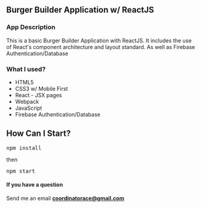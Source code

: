 ## Burger Builder Application w/ ReactJS

### App Description

This is a basic Burger Builder Application with ReactJS.
It includes the use of React's component architecture and layout standard. 
As well as Firebase Authentication/Database

### What I used?

- HTML5
- CSS3 w/ Mobile First
- React - JSX pages
- Webpack
- JavaScript
- Firebase Authentication/Database

## How Can I Start?

<pre>npm install</pre>
then
<pre>npm start</pre>

#### If you have a question
Send me an email <b>coordinatorace@gmail.com</b>
